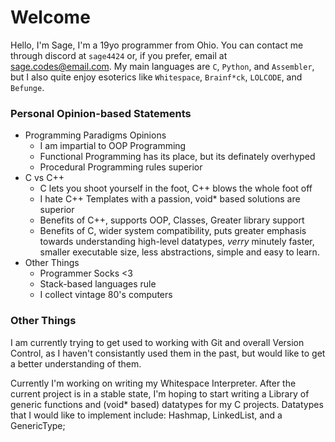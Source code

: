# Welcome
Hello, I'm Sage, I'm a 19yo programmer from Ohio.
You can contact me through discord at `sage4424` or, if you prefer, email at sage.codes@email.com.
My main languages are `C`, `Python`, and `Assembler`, but I also quite enjoy esoterics like `Whitespace`, `Brainf*ck`, `LOLCODE`, and `Befunge`.

### Personal Opinion-based Statements
* Programming Paradigms Opinions
  * I am impartial to OOP Programming
  * Functional Programming has its place, but its definately overhyped
  * Procedural Programming rules superior
* C vs C++
  * C lets you shoot yourself in the foot, C++ blows the whole foot off
  * I hate C++ Templates with a passion, void* based solutions are superior
  * Benefits of C++, supports OOP, Classes, Greater library support
  * Benefits of C, wider system compatibility, puts greater emphasis towards understanding high-level datatypes, *verry* minutely faster, smaller executable size, less abstractions, simple and easy to learn.
* Other Things
  * Programmer Socks <3
  * Stack-based languages rule
  * I collect vintage 80's computers
 
### Other Things
I am currently trying to get used to working with Git and overall Version Control, as I haven't consistantly used them in the past, but would like to get a better understanding of them. 

Currently I'm working on writing my Whitespace Interpreter. After the current project is in a stable state, I'm hoping to start writing a Library of generic functions and (void* based) datatypes for my C projects. Datatypes that I would like to implement include: Hashmap, LinkedList, and a GenericType;
